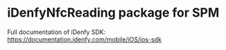 # iDenfyNfcReading package for SPM

Full documentation of iDenfy SDK: https://documentation.idenfy.com/mobile/iOS/ios-sdk
